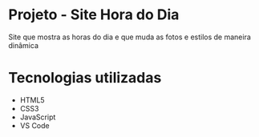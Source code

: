 # Projeto - Site Hora do Dia
Site que mostra as horas do dia e que muda as fotos e estilos de maneira dinâmica
# Tecnologias utilizadas
* HTML5
* CSS3
* JavaScript
* VS Code
